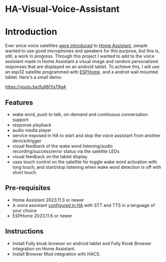 # HA-Visual-Voice-Assistant

# Introduction

Ever since voice satellites [were introduced](https://www.home-assistant.io/blog/2023/04/27/year-of-the-voice-chapter-2/#composing-voice-assistants) to [Home Assistant](https://www.home-assistant.io/), people wanted to use good microphones and speakers for this purpose, but this is, still, a work in progress.
Through this project I wanted to add to the voice assistant made in Home Assistant a visual image and random personalized responses that are displayed on an android tablet.
To achieve this, I will use an esp32 satellite programmed with [ESPHome](https://www.esphome.io/). and a androit wall mounted tablet.
 Here's a small demo:

https://youtu.be/fuX6IYa79gA

## Features

- wake word, push to talk, on-demand and continuous conversation support
- response playback
- audio media player
- service exposed in HA to start and stop the voice assistant from another device/trigger
- visual feedback of the wake word listening/audio recording/success/error status via the satellite LEDs
- visual feedback on the tablet display
- uses touch control on the satellite for toggle wake word activation with long touch, and start/stop listening when wake word detection is off with short touch.

## Pre-requisites

- Home Assistant 2023.11.3 or newer
- A voice assistant [configured in HA](https://my.home-assistant.io/redirect/voice_assistants/) with STT and TTS in a language of your choice
- ESPHome 2023.11.6 or newer

## Instructions
- Install Fully kiosk browser on android tablet and Fully Kiosk Browser integration on Home Assistant.
- Install Browser Mod integration with HACS.


